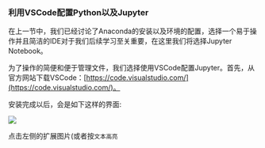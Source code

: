 
### 利用VSCode配置Python以及Jupyter

在上一节中，我们已经讨论了Anaconda的安装以及环境的配置，选择一个易于操作并且简洁的IDE对于我们后续学习至关重要，在这里我们将选择Jupyter Notebook。

为了操作的简便和便于管理文件，我们选择使用VSCode配置Jupyter。首先，从官方网站下载VSCode：[https://code.visualstudio.com/](https://code.visualstudio.com/)。

安装完成以后，会是如下这样的界面:

![](../img/01/1-2_01.png)

点击左侧的扩展图片(或者按`文本高亮`